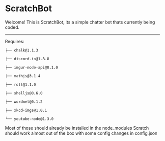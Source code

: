 # ScratchBot #
Welcome! This is ScratchBot, its a simple chatter bot thats currently being coded.

-------------------------------------------------------------------------------
Requires:

    ├── chalk@1.1.3  
    
    ├── discord.io@1.8.8
    
    ├── imgur-node-api@0.1.0
    
    ├── mathjs@3.1.4
    
    ├── roll@1.1.0
    
    ├── shelljs@0.6.0
    
    ├── wordnet@0.1.2
    
    ├── xkcd-imgs@1.0.1  
    
    └── youtube-node@1.3.0


Most of those should already be installed in the node_modules Scratch should work almost out of the box with some config changes in config.json